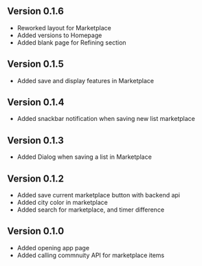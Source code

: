 ## Version 0.1.6
- Reworked layout for Marketplace
- Added versions to Homepage
- Added blank page for Refining section

## Version 0.1.5
- Added save and display features in Marketplace

## Version 0.1.4
- Added snackbar notification when saving new list marketplace

## Version 0.1.3
- Added Dialog when saving a list in Marketplace

## Version 0.1.2
- Added save current marketplace button with backend api
- Added city color in marketplace
- Added search for marketplace, and timer difference

## Version 0.1.0
- Added opening app page
- Added calling commnuity API for marketplace items